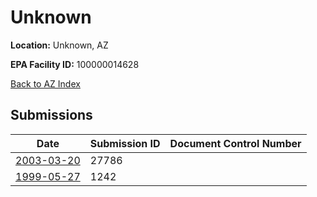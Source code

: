# Unknown

**Location:** Unknown, AZ

**EPA Facility ID:** 100000014628

[Back to AZ Index](../../index.md)

## Submissions

| Date | Submission ID | Document Control Number |
|------|--------------|-------------------------|
| [2003-03-20](submissions/27786.md) | 27786 |  |
| [1999-05-27](submissions/1242.md) | 1242 |  |

